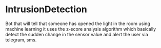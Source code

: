 # IntrusionDetection
Bot that will tell that someone has opened the light in the room using machine learning it uses the z-score analysis algorithm which basically detect the sudden change in the sensor value and  alert the user via telegram, sms.
